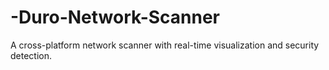 # -Duro-Network-Scanner
A cross-platform network scanner with real-time visualization and security detection.
